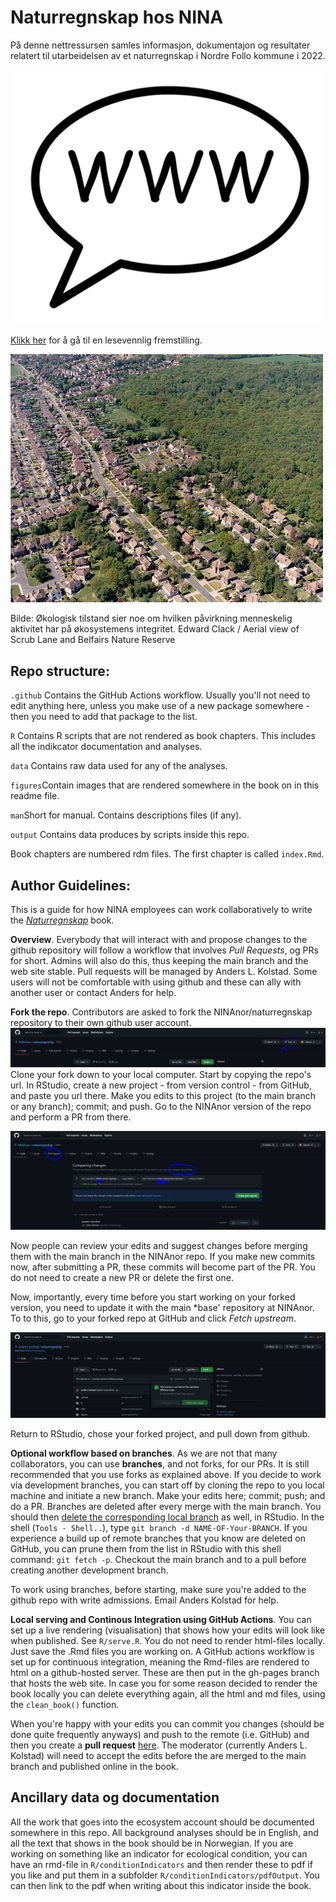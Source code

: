 # Naturregnskap hos NINA


På denne nettressursen samles informasjon, dokumentajon og resultater relatert til utarbeidelsen av et naturregnskap i Nordre Follo kommune i 2022.

![](figures/WWW_balloon.svg) 

[Klikk her](https://ninanor.github.io/naturregnskap/) for å gå til en lesevennlig fremstilling.

<img src="figures/manandnature.jpg" alt="" width="500"/>

Bilde: Økologisk tilstand sier noe om hvilken påvirkning menneskelig aktivitet har på økosystemens integritet. Edward Clack / Aerial view of Scrub Lane and Belfairs Nature Reserve


## Repo structure:

`.github` Contains the GitHub Actions workflow. Usually you'll not need to edit anything here, unless you make use of a new package somewhere - then you need to add that package to the list.

`R` Contains R scripts that are not rendered as book chapters. This includes all the indikcator documentation and analyses.

`data` Contains raw data used for any of the analyses.

`figures`Contain images that are rendered somewhere in the book on in this readme file.

`man`Short for manual. Contains descriptions files (if any).

`output` Contains data produces by scripts inside this repo.


Book chapters are numbered rdm files. The first chapter is called `index.Rmd`.



## Author Guidelines:

This is a guide for how NINA employees can work collaboratively to write the [*Naturregnskap*](https://ninanor.github.io/naturregnskap/) book.

**Overview**. 
Everybody that will interact with and propose changes to the github repository will follow a workflow that involves *Pull Requests*, og PRs for short. 
Admins will also do this, thus keeping the main branch and the web site stable. 
Pull requests will be managed by Anders L. Kolstad.
Some users will not be comfortable with using github and these can ally with another user or contact Anders for help. 

**Fork the repo**.
Contributors are asked to fork the NINAnor/naturregnskap repository to their own github user account. 
![](figures/fork.png)
Clone your fork down to your local computer. 
Start by copying the repo's url.
In RStudio, create a new project - from version control - from GitHub, and paste you url there.
Make you edits to this project (to the main branch or any branch); commit; and push.
Go to the NINAnor version of the repo and perform a PR from there.

<img src="figures/prFromFork.png" alt="" width="700"/>

Now people can review your edits and suggest changes before merging them with the main branch in the NINAnor repo.
If you make new commits now, after submitting a PR, these commits will become part of the PR.
You do not need to create a new PR or delete the first one.

Now, importantly, every time before you start working on your forked version, you need to update it with the main *base' repository at NINAnor.
To to this, go to your forked repo at GitHub and click *Fetch upstream*.

<img src="figures/fetchUpstream.png" alt="" width="700"/>

Return to RStudio, chose your forked project, and pull down from github.

**Optional workflow based on branches**.
As we are not that many collaborators, you can use **branches**, and not forks, for our PRs. 
It is still recommended that you use forks as explained above. 
If you decide to work via development branches, you can start off by cloning the repo to you local machine and initiate a new branch. 
Make your edits here; commit; push; and do a PR.
Branches are deleted after every merge with the main branch.
You should then [delete the corresponding local branch](https://www.cloudbees.com/blog/git-delete-branch-how-to-for-both-local-and-remote) as well, in RStudio.
In the shell (`Tools - Shell..`), type `git branch -d NAME-OF-Your-BRANCH`.
If you experience a build up of remote branches that you know are deleted on GitHub, you can prune them from the list in RStudio with this shell command: `git fetch -p`.
Checkout the main branch and to a pull before creating another development branch.

To work using branches, before starting, make sure you're added to the github repo with write admissions. 
Email Anders Kolstad for help.


**Local serving and Continous Integration using GitHub Actions**.
You can set up a live rendering (visualisation) that shows how your edits will look like when published. See `R/serve.R`.
You do not need to render html-files locally. 
Just save the .Rmd files you are working on. 
A GitHub actions workflow is set up for continuous integration, meaning the Rmd-files are rendered to html on a github-hosted server. 
These are then put in the gh-pages branch that hosts the web site. 
In case you for some reason decided to render the book locally you can delete everything again, all the html and md files, using the `clean_book()` function.

When you're happy with your edits you can commit you changes (should be done quite frequently anyways) and push to the remote (i.e. GitHub) and then you create a **pull request** [here](https://github.com/NINAnor/naturregnskap/pulls). 
The moderator (currently Anders L. Kolstad) will need to accept the edits before the are merged to the main branch and published online in the book.


## Ancillary data og documentation
All the work that goes into the ecosystem account should be documented somewhere in this repo. 
All background analyses should be in English, and all the text that shows in the book should be in Norwegian. 
If you are working on something like an indicator for ecological condition, you can have an rmd-file in `R/conditionIndicators` and then render these to pdf if you like and put them in a subfolder `R/conditionIndicators/pdfOutput`. 
You can then link to the pdf when writing about this indicator inside the book. 

